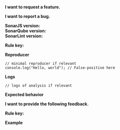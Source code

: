 <!--
If you have a question on HOW TO USE SONARJS please ask it on STACK OVERFLOW with SONARJS tag
-->

<!------------------------->

**I want to request a feature.**
<!--
Please describe your request
-->


<!------------------------->
**I want to report a bug.**

**SonarJS version:** <!-- version of SonarJS where you have a bug --><br>
**SonarQube version:** <!-- version of SonarQube if relevant --><br>
**SonarLint version:** <!-- version of SonarLint if relevant --><br>

**Rule key:** <!-- key of the rule if you are bug reporting on a rule -->

**Reproducer** 
```
// minimal reproducer if relevant
console.log("Hello, world"); // False-positive here
```

**Logs**
```
// logs of analysis if relevant
```

**Expected behavior**

<!------------------------->

**I want to provide the following feedback.**

**Rule key:** <!-- key of the rule if you are providing feedback for a rule -->

**Example**
